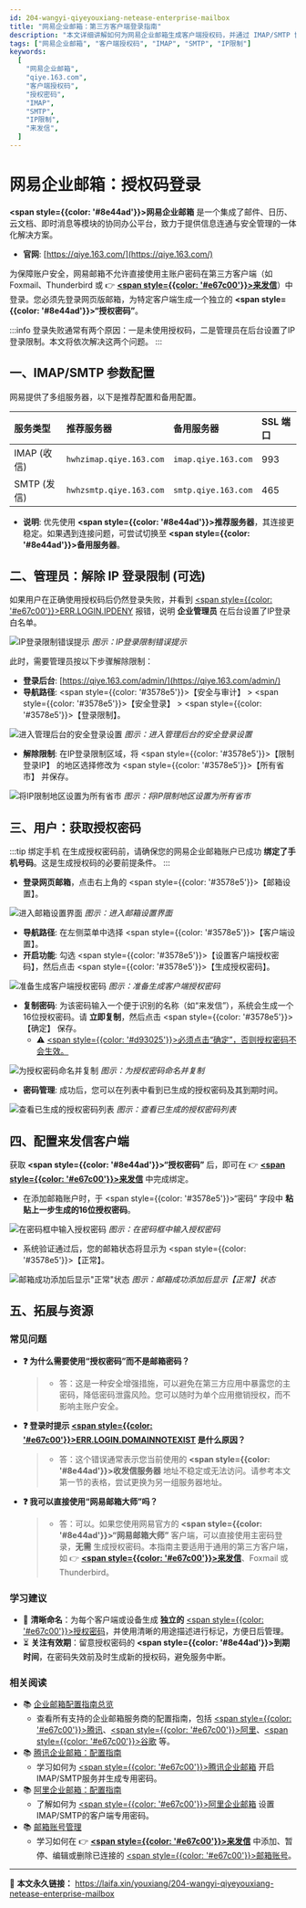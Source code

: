 ```yaml
---
id: 204-wangyi-qiyeyouxiang-netease-enterprise-mailbox
title: "网易企业邮箱：第三方客户端登录指南"
description: "本文详细讲解如何为网易企业邮箱生成客户端授权码，并通过 IMAP/SMTP 协议在第三方客户端（如来发信）中安全收发邮件，内容同时覆盖管理员解除IP限制的步骤。"
tags: ["网易企业邮箱", "客户端授权码", "IMAP", "SMTP", "IP限制"]
keywords:
  [
    "网易企业邮箱",
    "qiye.163.com",
    "客户端授权码",
    "授权密码",
    "IMAP",
    "SMTP",
    "IP限制",
    "来发信",
  ]
---
```


# 网易企业邮箱：授权码登录

**<span style={{color: '#8e44ad'}}>网易企业邮箱</span>** 是一个集成了邮件、日历、云文档、即时消息等模块的协同办公平台，致力于提供信息连通与安全管理的一体化解决方案。

- **官网**: [https://qiye.163.com/](https://qiye.163.com/)

为保障账户安全，网易邮箱不允许直接使用主账户密码在第三方客户端（如 Foxmail、Thunderbird 或 👉 [**<span style={{color: '#e67c00'}}>来发信</span>**](https://laifaxin.com)）中登录。您必须先登录网页版邮箱，为特定客户端生成一个独立的 **<span style={{color: '#8e44ad'}}>“授权密码”</span>**。

:::info
登录失败通常有两个原因：一是未使用授权码，二是管理员在后台设置了IP登录限制。本文将依次解决这两个问题。
:::

## 一、IMAP/SMTP 参数配置

网易提供了多组服务器，以下是推荐配置和备用配置。

| **服务类型** | **推荐服务器**          | **备用服务器**      | **SSL 端口** |
| :----------- | :---------------------- | :------------------ | :----------- |
| IMAP (收信)  | `hwhzimap.qiye.163.com` | `imap.qiye.163.com` | 993          |
| SMTP (发信)  | `hwhzsmtp.qiye.163.com` | `smtp.qiye.163.com` | 465          |

- **说明**: 优先使用 **<span style={{color: '#8e44ad'}}>推荐服务器</span>**，其连接更稳定。如果遇到连接问题，可尝试切换至 **<span style={{color: '#8e44ad'}}>备用服务器</span>**。

## 二、管理员：解除 IP 登录限制 (可选)

如果用户在正确使用授权码后仍然登录失败，并看到 <u><span style={{color: '#e67c00'}}>ERR.LOGIN.IPDENY</span></u> 报错，说明 **企业管理员** 在后台设置了IP登录白名单。

![IP登录限制错误提示](https://cos.files.maozhishi.com/data/web/web-files/img/1721147687094.png)
_图示：IP登录限制错误提示_

此时，需要管理员按以下步骤解除限制：

- **登录后台**: [https://qiye.163.com/admin/](https://qiye.163.com/admin/)
- **导航路径**: <span style={{color: '#3578e5'}}>【安全与审计】</span> > <span style={{color: '#3578e5'}}>【安全登录】</span> > <span style={{color: '#3578e5'}}>【登录限制】</span>。

![进入管理后台的安全登录设置](https://cos.files.maozhishi.com/data/web/web-files/img/1721147687095.png)
_图示：进入管理后台的安全登录设置_

- **解除限制**: 在IP登录限制区域，将 <span style={{color: '#3578e5'}}>【限制登录IP】</span> 的地区选择修改为 <span style={{color: '#3578e5'}}>【所有省市】</span> 并保存。

![将IP限制地区设置为所有省市](https://cos.files.maozhishi.com/data/web/web-files/img/1721147687096.png)
_图示：将IP限制地区设置为所有省市_

## 三、用户：获取授权密码

:::tip 绑定手机
在生成授权密码前，请确保您的网易企业邮箱账户已成功 **绑定了手机号码**。这是生成授权码的必要前提条件。
:::

- **登录网页邮箱**，点击右上角的 <span style={{color: '#3578e5'}}>【邮箱设置】</span>。

![进入邮箱设置界面](https://cos.files.maozhishi.com/data/web/web-files/img/1721147687089.png)
_图示：进入邮箱设置界面_

- **导航路径**: 在左侧菜单中选择 <span style={{color: '#3578e5'}}>【客户端设置】</span>。
- **开启功能**: 勾选 <span style={{color: '#3578e5'}}>【设置客户端授权密码】</span>，然后点击 <span style={{color: '#3578e5'}}>【生成授权密码】</span>。

![准备生成客户端授权密码](https://cos.files.maozhishi.com/data/web/web-files/img/1721147687090.png)
_图示：准备生成客户端授权密码_

- **复制密码**: 为该密码输入一个便于识别的名称（如“来发信”），系统会生成一个16位授权密码。请 **立即复制**，然后点击 <span style={{color: '#3578e5'}}>【确定】</span> 保存。
  - ⚠️ <u><span style={{color: '#d93025'}}>必须点击“确定”，否则授权密码不会生效。</span></u>

![为授权密码命名并复制](https://cos.files.maozhishi.com/data/web/web-files/img/1721147687091.png)
_图示：为授权密码命名并复制_

- **密码管理**: 成功后，您可以在列表中看到已生成的授权密码及其到期时间。

![查看已生成的授权密码列表](https://cos.files.maozhishi.com/data/web/web-files/img/1721147687092.png)
_图示：查看已生成的授权密码列表_

## 四、配置来发信客户端

获取 **<span style={{color: '#8e44ad'}}>“授权密码”</span>** 后，即可在 👉 [**<span style={{color: '#e67c00'}}>来发信</span>**](https://laifaxin.com) 中完成绑定。

- 在添加邮箱账户时，于 <span style={{color: '#3578e5'}}>“密码”</span> 字段中 **粘贴上一步生成的16位授权密码**。

![在密码框中输入授权密码](https://cos.files.maozhishi.com/data/web/web-files/img/1721147687093.png)
_图示：在密码框中输入授权密码_

- 系统验证通过后，您的邮箱状态将显示为 <span style={{color: '#3578e5'}}>【正常】</span>。

![邮箱成功添加后显示"正常"状态](https://cos.files.maozhishi.com/data/web/web-files/img/1721147687088.png)
_图示：邮箱成功添加后显示【正常】状态_

## 五、拓展与资源

### 常见问题

- **❓ 为什么需要使用“授权密码”而不是邮箱密码？**

  > - 答：这是一种安全增强措施，可以避免在第三方应用中暴露您的主密码，降低密码泄露风险。您可以随时为单个应用撤销授权，而不影响主账户安全。

- **❓ 登录时提示 <u><span style={{color: '#e67c00'}}>ERR.LOGIN.DOMAINNOTEXIST</span></u> 是什么原因？**

  > - 答：这个错误通常表示您当前使用的 **<span style={{color: '#8e44ad'}}>收发信服务器</span>** 地址不稳定或无法访问。请参考本文第一节的表格，尝试更换为另一组服务器地址。

- **❓ 我可以直接使用“网易邮箱大师”吗？**
  > - 答：可以。如果您使用网易官方的 **<span style={{color: '#8e44ad'}}>“网易邮箱大师”</span>** 客户端，可以直接使用主密码登录，**无需** 生成授权密码。本指南主要适用于通用的第三方客户端，如 👉 [**<span style={{color: '#e67c00'}}>来发信</span>**](https://laifaxin.com)、Foxmail 或 Thunderbird。

### 学习建议

- 🔖 **清晰命名**：为每个客户端或设备生成 **独立的** <u><span style={{color: '#e67c00'}}>授权密码</span></u>，并使用清晰的用途描述进行标记，方便日后管理。
- ⏳ **关注有效期**：留意授权密码的 **<span style={{color: '#8e44ad'}}>到期时间</span>**，在密码失效前及时生成新的授权码，避免服务中断。

### 相关阅读

- 📚 [企业邮箱配置指南总览](./200-qiyeyouxiang-enterprise-mailbox)
  - 查看所有支持的企业邮箱服务商的配置指南，包括 <u><span style={{color: '#e67c00'}}>腾讯</span></u>、<u><span style={{color: '#e67c00'}}>阿里</span></u>、<u><span style={{color: '#e67c00'}}>谷歌</span></u> 等。
- 📚 [腾讯企业邮箱：配置指南](./205-tengxun-qiyeyouxiang-tencent-enterprise-mailbox)
  - 学习如何为 <u><span style={{color: '#e67c00'}}>腾讯企业邮箱</span></u> 开启IMAP/SMTP服务并生成专用密码。
- 📚 [阿里企业邮箱：配置指南](./203-aliyun-qiyeyouxiang-alibaba-cloud-enterprise-mailbox)
  - 了解如何为 <u><span style={{color: '#e67c00'}}>阿里企业邮箱</span></u> 设置IMAP/SMTP的客户端专用密码。
- 📚 [邮箱账号管理](../zhinan/email-account)
  - 学习如何在 👉 [**<span style={{color: '#e67c00'}}>来发信</span>**](https://laifaxin.com) 中添加、暂停、编辑或删除已连接的 <u><span style={{color: '#e67c00'}}>邮箱账号</span></u>。

---

🔗 **本文永久链接：** https://laifa.xin/youxiang/204-wangyi-qiyeyouxiang-netease-enterprise-mailbox
